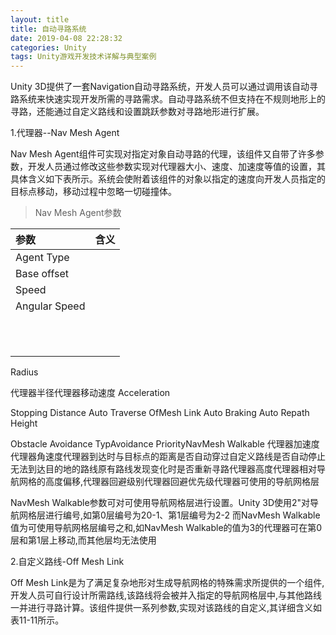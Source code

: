 ```yaml
---
layout: title
title: 自动寻路系统
date: 2019-04-08 22:28:32
categories: Unity
tags: Unity游戏开发技术详解与典型案例
---
```

Unity 3D提供了一套Navigation自动寻路系统，开发人员可以通过调用该自动寻路系统来快速实现开发所需的寻路需求。自动寻路系统不但支持在不规则地形上的寻路，还能通过自定义路线和设置跳跃参数对寻路地形进行扩展。

<!--more-->

1.代理器\-\-Nav Mesh Agent

Nav Mesh Agent组件可实现对指定对象自动寻路的代理，该组件又自带了许多参数，开发人员通过修改这些参数实现对代理器大小、速度、加速度等值的设置，其具体含义如下表所示。系统会使附着该组件的对象以指定的速度向开发人员指定的目标点移动，移动过程中忽略一切碰撞体。

> Nav Mesh Agent参数

| 参数  | 含义  |
| :------------ | :------------ |
| Agent Type  |   |
| Base offset  |   |
| Speed  |   |
| Angular Speed  |   |
|   |   |
|   |   |
|   |   |
|   |   |
|   |   |
|   |   |
|   |   |
|   |   |
|   |   |
|   |   |
|   |   |

Radius

代理器半径代理器移动速度
Acceleration

Stopping Distance
Auto Traverse OfMesh Link
Auto Braking
Auto Repath
Height

Obstacle Avoidance TypAvoidance PriorityNavMesh Walkable
代理器加速度代理器角速度代理器到达时与目标点的距离是否自动穿过自定义路线是否自动停止无法到达目的地的路线原有路线发现变化时是否重新寻路代理器高度代理器相对导航网格的高度偏移,代理器回避级别代理器回避优先级代理器可使用的导航网格层

NavMesh Walkable参数可对可使用导航网格层进行设置。Unity 3D使用2"对导航网格层进行编号,如第0层编号为20-1、第1层编号为2-2 而NavMesh Walkable值为可使用导航网格层编号之和,如NavMesh Walkable的值为3的代理器可在第0层和第1层上移动,而其他层均无法使用

2.自定义路线-Off Mesh Link

Off Mesh Link是为了满足复杂地形对生成导航网格的特殊需求所提供的一个组件,开发人员可自行设计所需路线,该路线将会被并入指定的导航网格层中,与其他路线一并进行寻路计算。该组件提供一系列参数,实现对该路线的自定义,其详细含义如表11-11所示。
